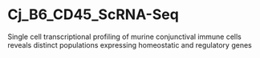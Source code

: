# Cj_B6_CD45_ScRNA-Seq
Single cell transcriptional profiling of murine conjunctival immune cells reveals distinct populations expressing homeostatic and regulatory genes
